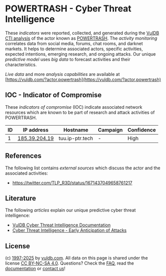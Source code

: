 # POWERTRASH - Cyber Threat Intelligence

These _indicators_ were reported, collected, and generated during the [VulDB CTI analysis](https://vuldb.com/?kb.cti) of the actor known as [POWERTRASH](https://vuldb.com/?actor.powertrash). The _activity monitoring_ correlates data from social media, forums, chat rooms, and darknet markets. It helps to determine associated actors, specific activities, expected intentions, emerging research, and ongoing attacks. Our unique _predictive model_ uses _big data_ to forecast activities and their characteristics.

_Live data_ and more _analysis capabilities_ are available at [https://vuldb.com/?actor.powertrash](https://vuldb.com/?actor.powertrash)

## IOC - Indicator of Compromise

These _indicators of compromise_ (IOC) indicate associated network resources which are known to be part of research and attack activities of POWERTRASH.

ID | IP address | Hostname | Campaign | Confidence
-- | ---------- | -------- | -------- | ----------
1 | [185.39.204.19](https://vuldb.com/?ip.185.39.204.19) | tuu.ip-ptr.tech | - | High

## References

The following list contains _external sources_ which discuss the actor and the associated activities:

* https://twitter.com/TLP_R3D/status/1671437049658761217

## Literature

The following _articles_ explain our unique predictive cyber threat intelligence:

* [VulDB Cyber Threat Intelligence Documentation](https://vuldb.com/?kb.cti)
* [Cyber Threat Intelligence - Early Anticipation of Attacks](https://www.scip.ch/en/?labs.20201022)

## License

(c) [1997-2025](https://vuldb.com/?kb.changelog) by [vuldb.com](https://vuldb.com/?kb.about). All data on this page is shared under the license [CC BY-NC-SA 4.0](https://creativecommons.org/licenses/by-nc-sa/4.0/). Questions? Check the [FAQ](https://vuldb.com/?kb.faq), read the [documentation](https://vuldb.com/?kb) or [contact us](https://vuldb.com/?contact)!
